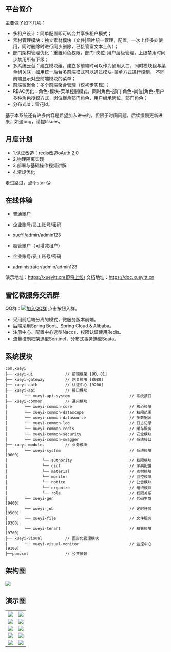 ## 平台简介

主要做了如下几块：
* 多租户设计：简单配置即可转变共享多租户模式；
* 素材管理模块：独立素材模块（文件|图片统一管理，配置，一次上传多处使用，同时删除时进行同步删除，已接管富文本上传）；
* 部门架构管理优化：重置角色权限，部门-岗位-用户层级管理，上级禁用时同步禁用所有下级；
* 多系统云台：建立模块组，建立多前端时可以作为通用入口，同时模块组与菜单组关联，如用统一后台多前端模式可以通过模块-菜单方式进行控制， 不同前端显示对应前端模块的菜单；
* 前端微聚合：多个前端聚合管理（仅初步实现）；
* RBAC优化：角色-模块-菜单控制模式，同时角色-部门|角色-岗位|角色-用户多种角色授权方式，岗位继承部门角色，用户继承岗位、部门角色；
* 分布式Id：雪花Id。

基于本系统还有许多内容是希望加入进来的，但限于时间问题，后续慢慢更新进来，如遇bug，请提Issues。  
  
## 月度计划

* 1.认证改造：redis改造oAuth 2.0
* 2.物理隔离实现
* 3.部署与基础操作视频讲解
* 4.常规优化

走过路过，点个star :kissing_heart: 



## 在线体验
- 普通账户
- 企业账号/员工账号/密码
- xueYi/admin/admin123

- 超管账户（可增减租户）
- 企业账号/员工账号/密码
- administrator/admin/admin123

演示地址：https://xueyitt.cn(即将上线) 
文档地址：https://doc.xueyitt.cn

## 雪忆微服务交流群

QQ群：[![加入QQ群](https://img.shields.io/badge/779343138-blue.svg)](https://jq.qq.com/?_wv=1027&k=zw11JJhj) 点击按钮入群。

* 采用前后端分离的模式，微服务版本前端。
* 后端采用Spring Boot、Spring Cloud & Alibaba。
* 注册中心、配置中心选型Nacos，权限认证使用Redis。
* 流量控制框架选型Sentinel，分布式事务选型Seata。

## 系统模块

~~~
com.xueyi     
├── xueyi-ui              // 前端框架 [80、81]
├── xueyi-gateway         // 网关模块 [8080]
├── xueyi-auth            // 认证中心 [9200]
├── xueyi-api             // 接口模块
│       └── xueyi-api-system                          // 系统接口
├── xueyi-common          // 通用模块
│       └── xueyi-common-core                         // 核心模块
│       └── xueyi-common-datascope                    // 权限范围
│       └── xueyi-common-datasource                   // 多数据源
│       └── xueyi-common-log                          // 日志记录
│       └── xueyi-common-redis                        // 缓存服务
│       └── xueyi-common-security                     // 安全模块
│       └── xueyi-common-swagger                      // 系统接口
├── xueyi-modules         // 业务模块
│       └── xueyi-system                              // 系统模块 [9600]
│               └── authority                         // 权限模块
│               └── dict                              // 字典配置
│               └── material                          // 素材模块
│               └── monitor                           // 监控模块
│               └── notice                            // 公告模块
│               └── organize                          // 组织模块
│               └── role                              // 权限关系
│       └── xueyi-gen                                 // 代码生成 [9400]
│       └── xueyi-job                                 // 定时任务 [9500]
│       └── xueyi-file                                // 文件服务 [9300]
│       └── xueyi-tenant                              // 租管模块 [9700]
├── xueyi-visual          // 图形化管理模块
│       └── xueyi-visual-monitor                      // 监控中心 [9100]
├──pom.xml                // 公共依赖
~~~

## 架构图

<img src="https://oscimg.oschina.net/oscnet/up-82e9722ecb846786405a904bafcf19f73f3.png"/>


## 演示图

<table>
    <tr>
        <td><img src="https://images.gitee.com/uploads/images/2021/0501/142108_5c0567fd_7382127.png"/></td>
        <td><img src="https://images.gitee.com/uploads/images/2021/0501/140513_48ff7abd_7382127.png"/></td>
    </tr>
    <tr>
        <td><img src="https://images.gitee.com/uploads/images/2021/0507/132106_c1b9451d_7382127.png"/></td>
        <td><img src="https://images.gitee.com/uploads/images/2021/0507/131952_3b892800_7382127.png"/></td>
    </tr>
    <tr>
        <td><img src="https://images.gitee.com/uploads/images/2021/0501/140524_ec4af10e_7382127.png"/></td>
        <td><img src="https://images.gitee.com/uploads/images/2021/0501/140534_98a211b1_7382127.png"/></td>
    </tr>
    <tr>
        <td><img src="https://images.gitee.com/uploads/images/2021/0501/140545_9c62338d_7382127.png"/></td>
        <td><img src="https://images.gitee.com/uploads/images/2021/0501/140558_1c729ee4_7382127.png"/></td>
    </tr>
    <tr>
        <td><img src="https://images.gitee.com/uploads/images/2021/0501/140607_d6697a5a_7382127.png"/></td>
        <td><img src="https://images.gitee.com/uploads/images/2021/0501/140619_628675c2_7382127.png"/></td>
    </tr>
</table>